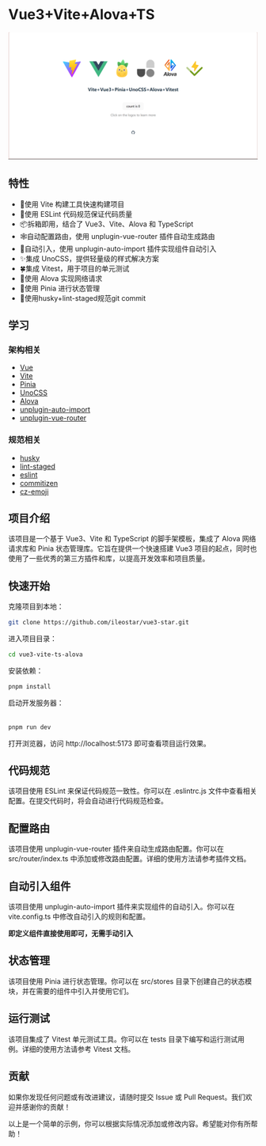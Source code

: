 # Vue3+Vite+Alova+TS

![Alt text](./public/image.png)

## 特性

- 🦄使用 Vite 构建工具快速构建项目
- 🥑使用 ESLint 代码规范保证代码质量
- 📦拆箱即用，结合了 Vue3、Vite、Alova 和 TypeScript
- 🕸自动配置路由，使用 unplugin-vue-router 插件自动生成路由
- 🥝自动引入，使用 unplugin-auto-import 插件实现组件自动引入
- ✨集成 UnoCSS，提供轻量级的样式解决方案
- 🍀集成 Vitest，用于项目的单元测试
- 🙈使用 Alova 实现网络请求
- 🍍使用 Pinia 进行状态管理
- 📌使用husky+lint-staged规范git commit

## 学习

### 架构相关

- [Vue](https://vuejs.org/)
- [Vite](https://vitejs.dev)
- [Pinia](https://pinia.vuejs.org/zh/)
- [UnoCSS](https://alfred-skyblue.github.io/)
- [Alova](https://alova.js.org/zh-CN/)
- [unplugin-auto-import](https://github.com/unplugin/unplugin-auto-import)
- [unplugin-vue-router](https://github.com/posva/unplugin-vue-router)

### 规范相关

- [husky](https://github.com/typicode/husky)
- [lint-staged](https://github.com/typicode/husky)
- [eslint](http://eslint.cn/)
- [commitizen](https://github.com/commitizen/cz-cli)
- [cz-emoji](https://github.com/ngryman/cz-emoji)

## 项目介绍

该项目是一个基于 Vue3、Vite 和 TypeScript 的脚手架模板，集成了 Alova 网络请求库和 Pinia 状态管理库。它旨在提供一个快速搭建 Vue3 项目的起点，同时也使用了一些优秀的第三方插件和库，以提高开发效率和项目质量。

## 快速开始

克隆项目到本地：

``` bash
git clone https://github.com/ileostar/vue3-star.git
```

进入项目目录：

``` bash
cd vue3-vite-ts-alova
```

安装依赖：

``` bash
pnpm install
```

启动开发服务器：

``` bash

pnpm run dev
```

打开浏览器，访问 http://localhost:5173 即可查看项目运行效果。

## 代码规范

该项目使用 ESLint 来保证代码规范一致性。你可以在 .eslintrc.js 文件中查看相关配置。在提交代码时，将会自动进行代码规范检查。

## 配置路由

该项目使用 unplugin-vue-router 插件来自动生成路由配置。你可以在 src/router/index.ts 中添加或修改路由配置。详细的使用方法请参考插件文档。

## 自动引入组件

该项目使用 unplugin-auto-import 插件来实现组件的自动引入。你可以在 vite.config.ts 中修改自动引入的规则和配置。

**即定义组件直接使用即可，无需手动引入**

## 状态管理

该项目使用 Pinia 进行状态管理。你可以在 src/stores 目录下创建自己的状态模块，并在需要的组件中引入并使用它们。

## 运行测试

该项目集成了 Vitest 单元测试工具。你可以在 tests 目录下编写和运行测试用例。详细的使用方法请参考 Vitest 文档。

## 贡献

如果你发现任何问题或有改进建议，请随时提交 Issue 或 Pull Request。我们欢迎并感谢你的贡献！

以上是一个简单的示例，你可以根据实际情况添加或修改内容。希望能对你有所帮助！
